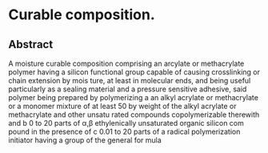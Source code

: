 # Curable composition.

## Abstract
A moisture curable composition comprising an arcylate or methacrylate polymer having a silicon functional group capable of causing crosslinking or chain extension by mois ture, at least in molecular ends, and being useful particularly as a sealing material and a pressure sensitive adhesive, said polymer being prepared by polymerizing a an alkyl acrylate or methacrylate or a monomer mixture of at least 50 by weight of the alkyl acrylate or methacrylate and other unsatu rated compounds copolymerizable therewith and b 0 to 20 parts of α,β ethylenically unsaturated organic silicon com pound in the presence of c 0.01 to 20 parts of a radical polymerization initiator having a group of the general for mula